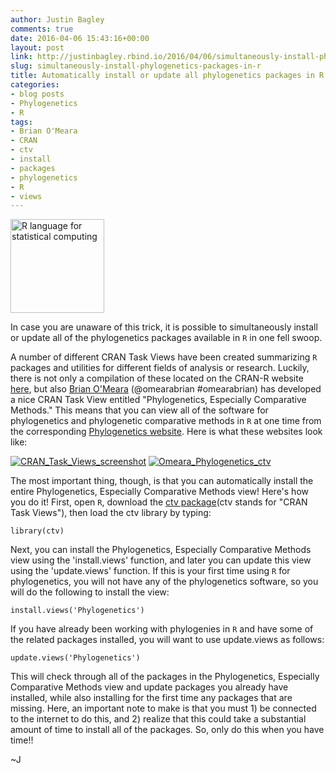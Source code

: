 ```yaml
---
author: Justin Bagley
comments: true
date: 2016-04-06 15:43:16+00:00
layout: post
link: http://justinbagley.rbind.io/2016/04/06/simultaneously-install-phylogenetics-packages-in-r/
slug: simultaneously-install-phylogenetics-packages-in-r
title: Automatically install or update all phylogenetics packages in R
categories:
- blog posts
- Phylogenetics
- R
tags:
- Brian O'Meara
- CRAN
- ctv
- install
- packages
- phylogenetics
- R
- views
---
```


<!-- ![R language for statistical computing](/images/R-logo-image.png =80x) -->
<img src="/images/R-logo-image.png" alt="R language for statistical computing" width="150px"/>

In case you are unaware of this trick, it is possible to simultaneously install or update all of the phylogenetics packages available in `R` in one fell swoop.

A number of different CRAN Task Views have been created summarizing `R` packages and utilities for different fields of analysis or research. Luckily, there is not only a compilation of these located on the CRAN-R website [here](https://cran.r-project.org/web/views/), but also [Brian O'Meara](https://twitter.com/omearabrian) (@omearabrian #omearabrian) has developed a nice CRAN Task View entitled "Phylogenetics, Especially Comparative Methods." This means that you can view all of the software for phylogenetics and phylogenetic comparative methods in `R` at one time from the corresponding [Phylogenetics website](https://cran.r-project.org/web/views/Phylogenetics.html). Here is what these websites look like:

[![CRAN_Task_Views_screenshot](/images/CRAN_Task_Views_screenshot-768x407.png)](/images/CRAN_Task_Views_screenshot-1024x542.png)
[![Omeara_Phylogenetics_ctv](/images/Omeara_Phylogenetics_ctv-768x407.png)](/images/Omeara_Phylogenetics_ctv-1024x543.png)

The most important thing, though, is that you can automatically install the entire Phylogenetics, Especially Comparative Methods view! Here's how you do it! First, open `R`, download the [ctv package](https://cran.r-project.org/web/packages/ctv/index.html)(ctv stands for "CRAN Task Views"), then load the ctv library by typing:

```
library(ctv)
```


Next, you can install the Phylogenetics, Especially Comparative Methods view using the 'install.views' function, and later you can update this view using the 'update.views' function. If this is your first time using `R` for phylogenetics, you will not have any of the phylogenetics software, so you will do the following to install the view:

```
install.views('Phylogenetics')
```

If you have already been working with phylogenies in `R` and have some of the related packages installed, you will want to use update.views as follows:

```
update.views('Phylogenetics')
```

This will check through all of the packages in the Phylogenetics, Especially Comparative Methods view and update packages you already have installed, while also installing for the first time any packages that are missing. Here, an important note to make is that you must 1) be connected to the internet to do this, and 2) realize that this could take a substantial amount of time to install all of the packages. So, only do this when you have time!!

~J
